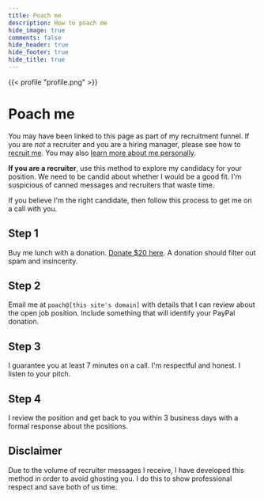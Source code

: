 ```yaml
---
title: Poach me
description: How to poach me
hide_image: true
comments: false
hide_header: true
hide_footer: true
hide_title: true
---
```


{{< profile "profile.png" >}}

# Poach me

You may have been linked to this page as part of my recruitment funnel. If you
are _not_ a recruiter and you are a hiring manager, please see how to
[recruit me](/recruit). You may also [learn more about me personally](/about).

**If you are a recruiter**, use this method to explore my candidacy for your
position. We need to be candid about whether I would be a good fit. I'm
suspicious of canned messages and recruiters that waste time.

If you believe I'm the right candidate, then follow this process to get me on a
call with you.

## Step 1

Buy me lunch with a donation.
[Donate $20 here](https://www.paypal.com/paypalme/brettinternet/20). A donation
should filter out spam and insincerity.

## Step 2

Email me at `poach@[this site's domain]` with details that I can review about
the open job position. Include something that will identify your PayPal
donation.

## Step 3

I guarantee you at least 7 minutes on a call. I'm respectful and honest. I
listen to your pitch.

## Step 4

I review the position and get back to you within 3 business days with a formal
response about the positions.

## Disclaimer

Due to the volume of recruiter messages I receive, I have developed this method
in order to avoid ghosting you. I do this to show professional respect and save
both of us time.
